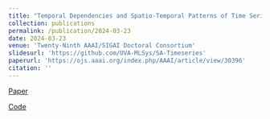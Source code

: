 ```yaml
---
title: "Temporal Dependencies and Spatio-Temporal Patterns of Time Series Models"
collection: publications
permalink: /publication/2024-03-23
date: 2024-03-23
venue: 'Twenty-Ninth AAAI/SIGAI Doctoral Consortium'
slidesurl: 'https://github.com/UVA-MLSys/SA-Timeseries'
paperurl: 'https://ojs.aaai.org/index.php/AAAI/article/view/30396'
citation: ''
---
```

[Paper](https://ojs.aaai.org/index.php/AAAI/article/view/30396)

[Code](https://github.com/UVA-MLSys/SA-Timeseries)
